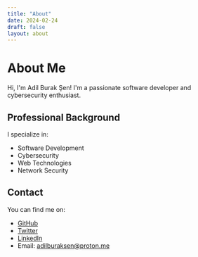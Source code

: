 ```yaml
---
title: "About"
date: 2024-02-24
draft: false
layout: about
---
```


# About Me

Hi, I'm Adil Burak Şen! I'm a passionate software developer and cybersecurity enthusiast.

## Professional Background

I specialize in:
- Software Development
- Cybersecurity
- Web Technologies
- Network Security

## Contact

You can find me on:
- [GitHub](https://github.com/adilburaksen)
- [Twitter](https://twitter.com/adilburaksen)
- [LinkedIn](https://linkedin.com/in/adilburaksen)
- Email: adilburaksen@proton.me
